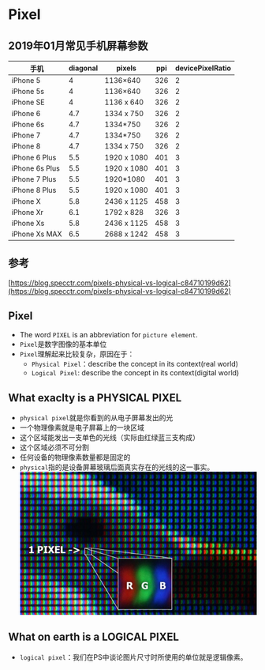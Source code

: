# Pixel

## 2019年01月常见手机屏幕参数
|手机|diagonal|pixels|ppi|devicePixelRatio|
|-|-|-|-|-|
|iPhone 5|4|1136×640|326|2|
|iPhone 5s|4|1136×640|326|2|
|iPhone SE|4|1136 x 640|326|2|
|iPhone 6|4.7|1334 x 750|326|2|
|iPhone 6s|4.7|1334*750|326|2|
|iPhone 7|4.7|1334*750|326|2|
|iPhone 8|4.7|1334 x 750 |326|2|
|iPhone 6 Plus|5.5|1920 x 1080|401|3|
|iPhone 6s Plus|5.5|1920 x 1080|401|3|
|iPhone 7 Plus|5.5|1920*1080|401|3|
|iPhone 8 Plus|5.5|1920 x 1080|401|3|
|iPhone X|5.8|2436 x 1125|458|3|
|iPhone Xr|6.1|1792 x 828|326|3|
|iPhone Xs|5.8|2436 x 1125|458|3|
|iPhone Xs MAX|6.5|2688 x 1242|458|3|








## 参考
[https://blog.specctr.com/pixels-physical-vs-logical-c84710199d62](https://blog.specctr.com/pixels-physical-vs-logical-c84710199d62)


## Pixel
- The word `PIXEL` is an abbreviation for `picture element`.
- `Pixel`是数字图像的基本单位
- `Pixel`理解起来比较复杂，原因在于：
  - `Physical Pixel`：describe the concept in its context(real world)
  - `Logical Pixel`: describe the concept in its context(digital world)

## What exaclty is a PHYSICAL PIXEL
- `physical pixel`就是你看到的从电子屏幕发出的光
- 一个物理像素就是电子屏幕上的一块区域
- 这个区域能发出一支单色的光线（实际由红绿蓝三支构成）
- 这个区域必须不可分割
- 任何设备的物理像素数量都是固定的
- `physical`指的是设备屏幕玻璃后面真实存在的光线的这一事实。
![Physical Pixel](./images/physical-pixel.jpeg)

## What on earth is a LOGICAL PIXEL
- `logical pixel`：我们在PS中谈论图片尺寸时所使用的单位就是逻辑像素。
